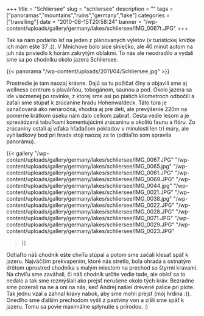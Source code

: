 +++
title = "Schliersee"
slug = "schliersee"
description = ""
tags = ["panoramas","mountains","ruins","germany","lake"]
categories = ["travelling"]
date = "2010-08-15T20:58:24"
banner = "/wp-content/uploads/gallery/germany/lakes/schliersee/IMG_0067t.JPG"
+++

Tak sa nám podarilo ísť na jeden z plánovaných výletov (v turistickej knižke ich mám ešte 37 :)). V
Mníchove bolo síce slniečko, ale 40 minút autom na juh nás priviedlo k horám zakrytým oblakmi. To
nás ale neodradilo a vydali sme sa po chodníku okolo jazera Schliersee.


{{< panorama "/wp-content/uploads/2011/04/Schliersee.jpg"  >}}

Prostredie je tam naozaj krásne. Dajú sa tu požičať člny a objavili sme aj wellness centrum s
plavárňou, tobogánom, saunou a pod. Okolo jazera sa ide viacmenej po rovinke, z ktorej sme asi po
piatich kilometroch odbočili a zaťali sme stúpať k zrúcanine hradu Hohenwaldeck. Táto túra je
označovaná ako nenáročná, vhodná aj pre deti, ale prevýšenie 220m na pomerne krátkom úseku nám dalo
celkom zabrať. Cesta vedie lesom a je sprevádzaná tabuľkami komentujúcimi zrúcaninu a okolitú faunu
a flóru. Zo zrúcaniny ostali aj vďaka hľadačom pokladov v minulosti len tri múry, ale vyhliadkový
bod pri hrade stojí naozaj za to (odtiaľto som spravila panorámu).

{{< gallery
    "/wp-content/uploads/gallery/germany/lakes/schliersee/IMG_0067.JPG"
    "/wp-content/uploads/gallery/germany/lakes/schliersee/IMG_0065.jpg"
    "/wp-content/uploads/gallery/germany/lakes/schliersee/IMG_0061.JPG"
    "/wp-content/uploads/gallery/germany/lakes/schliersee/IMG_0069.JPG"
    "/wp-content/uploads/gallery/germany/lakes/schliersee/IMG_0044.jpg"
    "/wp-content/uploads/gallery/germany/lakes/schliersee/IMG_0021.JPG"
    "/wp-content/uploads/gallery/germany/lakes/schliersee/IMG_0038.jpg"
    "/wp-content/uploads/gallery/germany/lakes/schliersee/IMG_0022.JPG"
    "/wp-content/uploads/gallery/germany/lakes/schliersee/IMG_0028.JPG"
    "/wp-content/uploads/gallery/germany/lakes/schliersee/IMG_0071.JPG"
    "/wp-content/uploads/gallery/germany/lakes/schliersee/IMG_0029.JPG"
    "/wp-content/uploads/gallery/germany/lakes/schliersee/IMG_0023.JPG"
>}}

Odtiaľto náš chodník ešte chvíľu stúpal a potom sme začali klesať späť k jazeru. Najväčším
prekvapením, ktoré nás stretlo, bola ohrada s ostnatým drôtom uprostred chodníka s malým miestom na
prechod so štyrmi kravami. Na chvíľu sme zaváhali, či náš chodník určite vedie tade, ale obísť sa
to nedalo a tak sme rozmýšlali ako prejsť nerušene okolo tých kráv. Bezradne sme pozerali na ne a
oni na nás, keď Andrej našiel drevené palice pri plote. Tak jednu vzal a zahnal kravy nabok, aby
sme mohli prejsť (môj hrdina :)). Onedlho sme ďalším prechodom vyšli z pastviny von a zišli sme
späť k jazeru. Tomu sa povie maximálne splynutie s prírodou. :)
